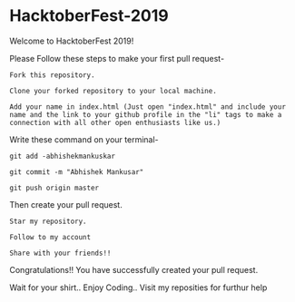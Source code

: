 # HacktoberFest-2019
Welcome to HacktoberFest 2019!

Please Follow these steps to make your first pull request-

    Fork this repository.

    Clone your forked repository to your local machine.

    Add your name in index.html (Just open "index.html" and include your name and the link to your github profile in the "li" tags to make a connection with all other open enthusiasts like us.)

Write these command on your terminal-

    git add -abhishekmankuskar
    
    git commit -m "Abhishek Mankusar"
    
    git push origin master
    
Then create your pull request.

    Star my repository.
    
    Follow to my account
    
    Share with your friends!!

Congratulations!! You have successfully created your pull request.



Wait for your shirt.. Enjoy Coding.. Visit my reposities for furthur help
